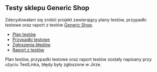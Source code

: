 

## Testy sklepu Generic Shop

Zdecydowałam się zrobić projekt zawierający plany testów, przypadki testowe oraz raport z testów [Generic Shop](http://skleptest.pl/).

* [Plan testów](https://github.com/MagKot/Portfolio/blob/main/PlanTest%C3%B3wGenericShop.pdf)
* [Przypadki testowe](https://github.com/MagKot/Portfolio/blob/main/TestCases.pdf)
* [Zgłoszenia błędów](https://github.com/MagKot/Portfolio/blob/main/Zg%C5%82oszeniaB%C5%82%C4%99d%C3%B3wJira.pdf)
* [Raport z testów](https://github.com/MagKot/Portfolio/blob/main/RaportZTestow.pdf)

Plan testów, przypadki testowe oraz raport testów zostały napisany przy użyciu TestLinka, błędy były zgłoszone w Jirze.  


